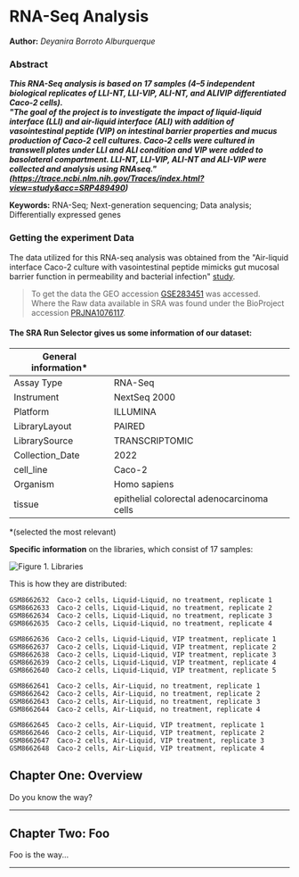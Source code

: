 RNA-Seq Analysis
==============
**Author:** *Deyanira Borroto Alburquerque*

### Abstract
***This RNA-Seq analysis is based on 17 samples (4–5 independent biological replicates of LLI-NT, LLI-VIP, ALI-NT, and ALIVIP differentiated Caco-2 cells).***\
***"The goal of the project is to investigate the impact of liquid-liquid interface (LLI) and air-liquid interface (ALI) with addition of vasointestinal peptide (VIP) on intestinal barrier properties and mucus production of Caco-2 cell cultures. Caco-2 cells were cultured in transwell plates under LLI and ALI condition and VIP were added to basolateral compartment. LLI-NT, LLI-VIP, ALI-NT and ALI-VIP were collected and analysis using RNAseq." (https://trace.ncbi.nlm.nih.gov/Traces/index.html?view=study&acc=SRP489490)***  

**Keywords:** RNA-Seq; Next-generation sequencing; Data analysis; Differentially expressed genes


### Getting the experiment Data
The data utilized for this RNA-seq analysis was obtained from the "Air-liquid interface Caco-2 culture with vasointestinal peptide mimicks gut mucosal barrier function in permeability and bacterial infection" [study](https://pubmed.ncbi.nlm.nih.gov/39714032/). 

> To get the data the GEO accession [GSE283451](https://www.ncbi.nlm.nih.gov/geo/query/acc.cgi?acc=GSE283451) was accessed.\
Where the Raw data available in SRA was found under the BioProject accession [PRJNA1076117](https://www.ncbi.nlm.nih.gov/Traces/study/?acc=PRJNA1076117&o=acc_s%3Aa).

#### The SRA Run Selector gives us some information of our dataset:

|General information*||
| --- | --- |
|Assay Type|RNA-Seq|
|Instrument|NextSeq 2000|
|Platform|ILLUMINA|
|LibraryLayout|PAIRED|
|LibrarySource|TRANSCRIPTOMIC|
|Collection_Date|2022|
|cell_line|Caco-2|
|Organism|Homo sapiens|
|tissue|epithelial colorectal adenocarcinoma cells|
*(selected the most relevant)

**Specific information** on the libraries, which consist of 17 samples:

![Figure 1. Libraries](/images/samples.png)

This is how they are distributed:
```
GSM8662632	Caco-2 cells, Liquid-Liquid, no treatment, replicate 1
GSM8662633	Caco-2 cells, Liquid-Liquid, no treatment, replicate 2
GSM8662634	Caco-2 cells, Liquid-Liquid, no treatment, replicate 3
GSM8662635	Caco-2 cells, Liquid-Liquid, no treatment, replicate 4

GSM8662636	Caco-2 cells, Liquid-Liquid, VIP treatment, replicate 1
GSM8662637	Caco-2 cells, Liquid-Liquid, VIP treatment, replicate 2
GSM8662638	Caco-2 cells, Liquid-Liquid, VIP treatment, replicate 3
GSM8662639	Caco-2 cells, Liquid-Liquid, VIP treatment, replicate 4
GSM8662640	Caco-2 cells, Liquid-Liquid, VIP treatment, replicate 5

GSM8662641	Caco-2 cells, Air-Liquid, no treatment, replicate 1
GSM8662642	Caco-2 cells, Air-Liquid, no treatment, replicate 2
GSM8662643	Caco-2 cells, Air-Liquid, no treatment, replicate 3
GSM8662644	Caco-2 cells, Air-Liquid, no treatment, replicate 4

GSM8662645	Caco-2 cells, Air-Liquid, VIP treatment, replicate 1
GSM8662646	Caco-2 cells, Air-Liquid, VIP treatment, replicate 2
GSM8662647	Caco-2 cells, Air-Liquid, VIP treatment, replicate 3
GSM8662648	Caco-2 cells, Air-Liquid, VIP treatment, replicate 4
```

## Chapter One: Overview

Do you know the way?

---

## Chapter Two: Foo

Foo is the way...

---

